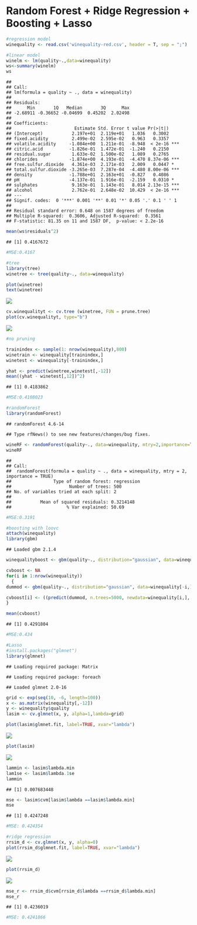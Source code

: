 Random Forest + Ridge Regression + Boosting + Lasso
================

``` r
#regression model
winequality <- read.csv('winequality-red.csv', header = T, sep = ";")

#linear model
winelm <- lm(quality~.,data=winequality)
ws<-summary(winelm)
ws
```

    ## 
    ## Call:
    ## lm(formula = quality ~ ., data = winequality)
    ## 
    ## Residuals:
    ##      Min       1Q   Median       3Q      Max 
    ## -2.68911 -0.36652 -0.04699  0.45202  2.02498 
    ## 
    ## Coefficients:
    ##                        Estimate Std. Error t value Pr(>|t|)    
    ## (Intercept)           2.197e+01  2.119e+01   1.036   0.3002    
    ## fixed.acidity         2.499e-02  2.595e-02   0.963   0.3357    
    ## volatile.acidity     -1.084e+00  1.211e-01  -8.948  < 2e-16 ***
    ## citric.acid          -1.826e-01  1.472e-01  -1.240   0.2150    
    ## residual.sugar        1.633e-02  1.500e-02   1.089   0.2765    
    ## chlorides            -1.874e+00  4.193e-01  -4.470 8.37e-06 ***
    ## free.sulfur.dioxide   4.361e-03  2.171e-03   2.009   0.0447 *  
    ## total.sulfur.dioxide -3.265e-03  7.287e-04  -4.480 8.00e-06 ***
    ## density              -1.788e+01  2.163e+01  -0.827   0.4086    
    ## pH                   -4.137e-01  1.916e-01  -2.159   0.0310 *  
    ## sulphates             9.163e-01  1.143e-01   8.014 2.13e-15 ***
    ## alcohol               2.762e-01  2.648e-02  10.429  < 2e-16 ***
    ## ---
    ## Signif. codes:  0 '***' 0.001 '**' 0.01 '*' 0.05 '.' 0.1 ' ' 1
    ## 
    ## Residual standard error: 0.648 on 1587 degrees of freedom
    ## Multiple R-squared:  0.3606, Adjusted R-squared:  0.3561 
    ## F-statistic: 81.35 on 11 and 1587 DF,  p-value: < 2.2e-16

``` r
mean(ws$residuals^2)
```

    ## [1] 0.4167672

``` r
#MSE:0.4167
```

``` r
#tree
library(tree)
winetree <- tree(quality~., data=winequality)

plot(winetree)
text(winetree)
```

![](Random_Forest+Ridge_Regression+Boosting+Lasso_files/figure-gfm/unnamed-chunk-2-1.png)<!-- -->

``` r
cv.winequalityt <- cv.tree (winetree, FUN = prune.tree)
plot(cv.winequalityt, type="b")
```

![](Random_Forest+Ridge_Regression+Boosting+Lasso_files/figure-gfm/unnamed-chunk-2-2.png)<!-- -->

``` r
#no pruning

trainindex <- sample(1: nrow(winequality),800)
winetrain <- winequality[trainindex,]
winetest <- winequality[-trainindex,]

yhat <- predict(winetree,winetest[,-12])
mean((yhat - winetest[,12])^2)
```

    ## [1] 0.4183862

``` r
#MSE:0.4108023
```

``` r
#randomForest
library(randomForest)
```

    ## randomForest 4.6-14

    ## Type rfNews() to see new features/changes/bug fixes.

``` r
wineRF <- randomForest(quality~., data=winequality, mtry=2,importance=TRUE)
wineRF
```

    ## 
    ## Call:
    ##  randomForest(formula = quality ~ ., data = winequality, mtry = 2,      importance = TRUE) 
    ##                Type of random forest: regression
    ##                      Number of trees: 500
    ## No. of variables tried at each split: 2
    ## 
    ##           Mean of squared residuals: 0.3214148
    ##                     % Var explained: 50.69

``` r
#MSE:0.3191
```

``` r
#boosting with loovc
attach(winequality)
library(gbm)
```

    ## Loaded gbm 2.1.4

``` r
winequalityboost <- gbm(quality~., distribution="gaussian", data=winequality, n.trees=5000, interaction.depth=1)

cvboost <- NA
for(i in 1:nrow(winequality))
  {
dummod <- gbm(quality~., distribution="gaussian", data=winequality[-i,], n.trees=5000, interaction.depth=1)

cvboost[i] <- ((predict(dummod, n.trees=5000, newdata=winequality[i,], type="response"))- quality[i]) ^2 
}

mean(cvboost)
```

    ## [1] 0.4291804

``` r
#MSE:0.434
```

``` r
#Lasso
#install.packages("glmnet")
library(glmnet)
```

    ## Loading required package: Matrix

    ## Loading required package: foreach

    ## Loaded glmnet 2.0-16

``` r
grid <- exp(seq(10, -6, length=100))
x <- as.matrix(winequality[,-12])
y <- winequality$quality
lasim <- cv.glmnet(x, y, alpha=1,lambda=grid)

plot(lasim$glmnet.fit, label=TRUE, xvar="lambda")
```

![](Random_Forest+Ridge_Regression+Boosting+Lasso_files/figure-gfm/unnamed-chunk-5-1.png)<!-- -->

``` r
plot(lasim)
```

![](Random_Forest+Ridge_Regression+Boosting+Lasso_files/figure-gfm/unnamed-chunk-5-2.png)<!-- -->

``` r
lammin <- lasim$lambda.min
lam1se <- lasim$lambda.1se
lammin
```

    ## [1] 0.007683448

``` r
mse <- lasim$cvm[lasim$lambda ==lasim$lambda.min]
mse
```

    ## [1] 0.4247248

``` r
#MSE: 0.424354
```

``` r
#ridge regression
rrsim_d <- cv.glmnet(x, y, alpha=0)
plot(rrsim_d$glmnet.fit, label=TRUE, xvar="lambda")
```

![](Random_Forest+Ridge_Regression+Boosting+Lasso_files/figure-gfm/unnamed-chunk-6-1.png)<!-- -->

``` r
plot(rrsim_d)
```

![](Random_Forest+Ridge_Regression+Boosting+Lasso_files/figure-gfm/unnamed-chunk-6-2.png)<!-- -->

``` r
mse_r <- rrsim_d$cvm[rrsim_d$lambda ==rrsim_d$lambda.min]
mse_r
```

    ## [1] 0.4236019

``` r
#MSE: 0.4241866
```
